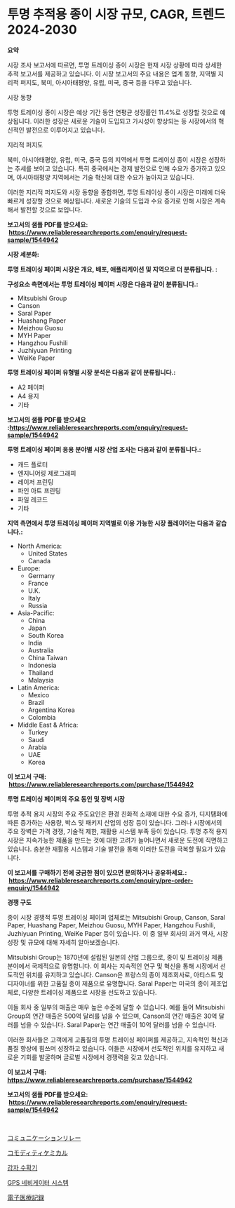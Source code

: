 <p><h1>투명 추적용 종이 시장 규모, CAGR, 트렌드 2024-2030</h1></p><p><strong>요약</strong></p>
<p><p>시장 조사 보고서에 따르면, 투명 트레이싱 종이 시장은 현재 시장 상황에 따라 상세한 추적 보고서를 제공하고 있습니다. 이 시장 보고서의 주요 내용은 업계 동향, 지역별 지리적 퍼지도, 북미, 아시아태평양, 유럽, 미국, 중국 등을 다루고 있습니다.</p><p>시장 동향</p><p>투명 트레이싱 종이 시장은 예상 기간 동안 연평균 성장률인 11.4%로 성장할 것으로 예상됩니다. 이러한 성장은 새로운 기술이 도입되고 가시성이 향상되는 등 시장에서의 혁신적인 발전으로 이루어지고 있습니다.</p><p>지리적 퍼지도</p><p>북미, 아시아태평양, 유럽, 미국, 중국 등의 지역에서 투명 트레이싱 종이 시장은 성장하는 추세를 보이고 있습니다. 특히 중국에서는 경제 발전으로 인해 수요가 증가하고 있으며, 아시아태평양 지역에서는 기술 혁신에 대한 수요가 높아지고 있습니다.</p><p>이러한 지리적 퍼지도와 시장 동향을 종합하면, 투명 트레이싱 종이 시장은 미래에 더욱 빠르게 성장할 것으로 예상됩니다. 새로운 기술의 도입과 수요 증가로 인해 시장은 계속해서 발전할 것으로 보입니다.</p></p>
<p><strong>보고서의 샘플 PDF를 받으세요: &nbsp;<a href="https://www.reliableresearchreports.com/enquiry/request-sample/1544942">https://www.reliableresearchreports.com/enquiry/request-sample/1544942</a></strong></p>
<p><strong>시장 세분화:</strong></p>
<p><strong> 투명 트레이싱 페이퍼 시장은 개요, 배포, 애플리케이션 및 지역으로 더 분류됩니다. :</strong></p>
<p><strong>구성요소 측면에서는 투명 트레이싱 페이퍼 시장은 다음과 같이 분류됩니다.:</strong></p>
<p><ul><li>Mitsubishi Group</li><li>Canson</li><li>Saral Paper</li><li>Huashang Paper</li><li>Meizhou Guosu</li><li>MYH Paper</li><li>Hangzhou Fushili</li><li>Juzhiyuan Printing</li><li>WeiKe Paper</li></ul></p>
<p><strong> 투명 트레이싱 페이퍼 유형별 시장 분석은 다음과 같이 분류됩니다.:</strong></p>
<p><ul><li>A2 페이퍼</li><li>A4 용지</li><li>기타</li></ul></p>
<p><strong>보고서의 샘플 PDF를 받으세요 :<a href="https://www.reliableresearchreports.com/enquiry/request-sample/1544942">https://www.reliableresearchreports.com/enquiry/request-sample/1544942</a></strong></p>
<p><strong> 투명 트레이싱 페이퍼 응용 분야별 시장 산업 조사는 다음과 같이 분류됩니다.:</strong></p>
<p><ul><li>캐드 플로터</li><li>엔지니어링 제로그래피</li><li>레이저 프린팅</li><li>파인 아트 프린팅</li><li>파일 레코드</li><li>기타</li></ul></p>
<p><strong>지역 측면에서 투명 트레이싱 페이퍼 지역별로 이용 가능한 시장 플레이어는 다음과 같습니다.:</strong></p>
<p><ul>
    <li>
        North America:
        <ul>
            <li>United States</li>
            <li>Canada</li>
        </ul>
    </li>
    <li>
        Europe:
        <ul>
            <li>Germany</li>
            <li>France</li>
            <li>U.K.</li>
            <li>Italy</li>
            <li>Russia</li>
        </ul>
    </li>
    <li>
        Asia-Pacific:
        <ul>
            <li>China</li>
            <li>Japan</li>
            <li>South Korea</li>
            <li>India</li>
            <li>Australia</li>
            <li>China Taiwan</li>
            <li>Indonesia</li>
            <li>Thailand</li>
            <li>Malaysia</li>
        </ul>
    </li>
    <li>
        Latin America:
        <ul>
            <li>Mexico</li>
            <li>Brazil</li>
            <li>Argentina Korea</li>
            <li>Colombia</li>
        </ul>
    </li>
    <li>
        Middle East & Africa:
        <ul>
            <li>Turkey</li>
            <li>Saudi</li>
            <li>Arabia</li>
            <li>UAE</li>
            <li>Korea</li>
        </ul>
    </li>
    </ul></p>
<p><strong>이 보고서 구매: &nbsp;<a href="https://www.reliableresearchreports.com/purchase/1544942">https://www.reliableresearchreports.com/purchase/1544942</a></strong></p>
<p><strong>투명 트레이싱 페이퍼의 주요 동인 및 장벽 시장</strong></p>
<p><p>투명 추적 용지 시장의 주요 주도요인은 환경 친화적 소재에 대한 수요 증가, 디지턤화에 따른 증가하는 사용량, 박스 및 패키지 산업의 성장 등이 있습니다. 그러나 시장에서의 주요 장벽은 가격 경쟁, 기술적 제한, 재활용 시스템 부족 등이 있습니다. 투명 추적 용지 시장은 지속가능한 제품을 만드는 것에 대한 고려가 늘어나면서 새로운 도전에 직면하고 있습니다. 충분한 재활용 시스템과 기술 발전을 통해 이러한 도전을 극복할 필요가 있습니다.</p></p>
<p><strong>이 보고서를 구매하기 전에 궁금한 점이 있으면 문의하거나 공유하세요.: &nbsp;<a href="https://www.reliableresearchreports.com/enquiry/pre-order-enquiry/1544942">https://www.reliableresearchreports.com/enquiry/pre-order-enquiry/1544942</a></strong></p>
<p><strong>경쟁 구도</strong></p>
<p><p>종이 시장 경쟁적 투명 트레이싱 페이퍼 업체로는 Mitsubishi Group, Canson, Saral Paper, Huashang Paper, Meizhou Guosu, MYH Paper, Hangzhou Fushili, Juzhiyuan Printing, WeiKe Paper 등이 있습니다. 이 중 일부 회사의 과거 역사, 시장 성장 및 규모에 대해 자세히 알아보겠습니다.</p><p>Mitsubishi Group는 1870년에 설립된 일본의 산업 그룹으로, 종이 및 트레이싱 제품 분야에서 국제적으로 유명합니다. 이 회사는 지속적인 연구 및 혁신을 통해 시장에서 선도적인 위치를 유지하고 있습니다. Canson은 프랑스의 종이 제조회사로, 아티스트 및 디자이너를 위한 고품질 종이 제품으로 유명합니다. Saral Paper는 미국의 종이 제조업체로, 다양한 트레이싱 제품으로 시장을 선도하고 있습니다.</p><p>이들 회사 중 일부의 매출은 매우 높은 수준에 달할 수 있습니다. 예를 들어 Mitsubishi Group의 연간 매출은 500억 달러를 넘을 수 있으며, Canson의 연간 매출은 30억 달러를 넘을 수 있습니다. Saral Paper는 연간 매출이 10억 달러를 넘을 수 있습니다.</p><p>이러한 회사들은 고객에게 고품질의 투명 트레이싱 페이퍼를 제공하고, 지속적인 혁신과 품질 향상에 힘쓰며 성장하고 있습니다. 이들은 시장에서 선도적인 위치를 유지하고 새로운 기회를 발굴하며 글로벌 시장에서 경쟁력을 갖고 있습니다.</p></p>
<p><strong>이 보고서 구매: &nbsp; <a href="https://www.reliableresearchreports.com/purchase/1544942">https://www.reliableresearchreports.com/purchase/1544942</a></strong></p>
<p><strong>보고서의 샘플 PDF를 받으세요: &nbsp;<a href="https://www.reliableresearchreports.com/enquiry/request-sample/1544942">https://www.reliableresearchreports.com/enquiry/request-sample/1544942</a></strong><strong></strong></p>
<p>&nbsp;</p>
<p><p><a href="https://github.com/RodHoppe07/Market-Research-Report-List-1/blob/main/279628714729.md">コミュニケーションリレー</a></p><p><a href="https://github.com/laurenreichert/Market-Research-Report-List-1/blob/main/757826714728.md">コモディティケミカル</a></p><p><a href="https://medium.com/@garyauer906782023/%EA%B0%90%EC%9E%90-%EC%88%98%ED%99%95%EA%B8%B0-%EC%8B%9C%EC%9E%A5-%EA%B7%9C%EB%AA%A8-cagr-%EC%B6%94%EC%9D%B4-2024-2030-5fe6136a2736">감자 수확기</a></p><p><a href="https://medium.com/@porterhntz2023/2024-2031%EB%85%84-gps-%EB%82%B4%EB%B9%84%EA%B2%8C%EC%9D%B4%EC%85%98-%EC%8B%9C%EC%8A%A4%ED%85%9C-%EC%8B%9C%EC%9E%A5-%EC%A0%90%EC%9C%A0%EC%9C%A8-%EB%B3%80%ED%99%94-%EB%B0%8F-%EC%8B%9C%EC%9E%A5-%EC%84%B1%EC%9E%A5-%ED%8A%B8%EB%A0%8C%EB%93%9C-88b5becc4fd2">GPS 네비게이터 시스템</a></p><p><a href="https://medium.com/@roachbrenda/%E9%9B%BB%E5%AD%90%E5%8C%BB%E7%99%82%E8%A8%98%E9%8C%B2%E5%B8%82%E5%A0%B4-%E3%82%B7%E3%82%A7%E3%82%A2-%E5%B8%82%E5%A0%B4%E5%8B%95%E5%90%91-%E3%81%8A%E3%82%88%E3%81%B3%E5%B0%86%E6%9D%A5%E3%81%AE%E6%88%90%E9%95%B7%E3%82%92%E6%8E%A2%E3%82%8B-e70651e5b1cd">電子医療記録</a></p></p>